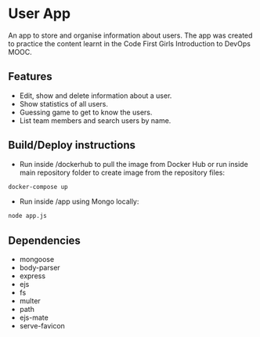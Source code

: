 # User App
An app to store and organise information about users. The app was created to practice the content learnt in the Code First Girls Introduction to DevOps MOOC.

## Features
- Edit, show and delete information about a user.
- Show statistics of all users.
- Guessing game to get to know the users.
- List team members and search users by name.

## Build/Deploy instructions
- Run inside /dockerhub to pull the image from Docker Hub or run inside main repository folder to create image from the repository files:
```bash
docker-compose up
```
- Run inside /app using Mongo locally:
```bash
node app.js
```

## Dependencies
- mongoose
- body-parser
- express
- ejs
- fs
- multer
- path
- ejs-mate
- serve-favicon
